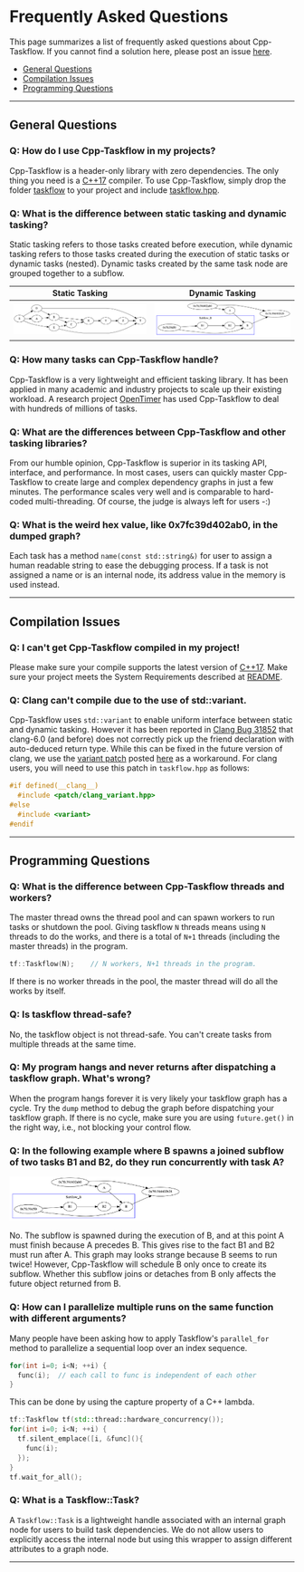# Frequently Asked Questions

This page summarizes a list of frequently asked questions about Cpp-Taskflow.
If you cannot find a solution here, please post an issue [here][Github issues].

+ [General Questions](#General-Questions)
+ [Compilation Issues](#Compilation-Issues)
+ [Programming Questions](#Programming-Questions)

---

## General Questions

### Q: How do I use Cpp-Taskflow in my projects?

Cpp-Taskflow is a header-only library with zero dependencies. 
The only thing you need is a [C++17][C++17] compiler.
To use Cpp-Taskflow, simply drop the folder 
[taskflow](../taskflow) to your project and include [taskflow.hpp](../taskflow/taskflow.hpp).

### Q: What is the difference between static tasking and dynamic tasking?

Static tasking refers to those tasks created before execution,
while dynamic tasking refers to those tasks created during the execution of static tasks
or dynamic tasks (nested).
Dynamic tasks created by the same task node are grouped together to a subflow.

| Static Tasking | Dynamic Tasking |
| :------------: | :-------------: |
| ![](../image/static_graph.png) | ![](../image/dynamic_graph.png) |


### Q: How many tasks can Cpp-Taskflow handle?

Cpp-Taskflow is a very lightweight and efficient tasking library.
It has been applied in many academic and industry projects to scale up their existing workload.
A research project [OpenTimer][OpenTimer] has used Cpp-Taskflow to deal with hundreds of millions of tasks.

### Q: What are the differences between Cpp-Taskflow and other tasking libraries?

From our humble opinion, Cpp-Taskflow is superior in its tasking API, interface, and performance.
In most cases, users can quickly master Cpp-Taskflow to create large and complex dependency graphs
in just a few minutes.
The performance scales very well and is comparable to hard-coded multi-threading.
Of course, the judge is always left for users -:)

### Q: What is the weird hex value, like 0x7fc39d402ab0, in the dumped graph?

Each task has a method `name(const std::string&)` for user to assign a human readable string
to ease the debugging process. 
If a task is not assigned a name or is an internal node,
its address value in the memory is used instead.

---

## Compilation Issues

### Q: I can't get Cpp-Taskflow compiled in my project!

Please make sure your compile supports the latest version of [C++17][C++17]. 
Make sure your project meets the System Requirements described at [README][README].

### Q: Clang can't compile due to the use of std::variant.

Cpp-Taskflow uses `std::variant` to enable uniform interface between static and dynamic tasking.
However it has been reported in 
[Clang Bug 31852](https://bugs.llvm.org/show_bug.cgi?id=31852) that
clang-6.0 (and before) does not correctly pick up the friend declaration with auto-deduced return type.
While this can be fixed in the future version of clang, 
we use the [variant patch](../patch/clang_variant.hpp) posted
[here](https://gcc.gnu.org/viewcvs/gcc?view=revision&revision=258854) as a workaround.
For clang users, you will need to use this patch in `taskflow.hpp` as follows:

```cpp
#if defined(__clang__)
  #include <patch/clang_variant.hpp>
#else
  #include <variant>
#endif
```

---

## Programming Questions

### Q: What is the difference between Cpp-Taskflow threads and workers?

The master thread owns the thread pool and can spawn workers to run tasks 
or shutdown the pool. 
Giving taskflow `N` threads means using `N` threads to do the works, 
and there is a total of `N+1` threads (including the master threads) in the program.

```cpp
tf::Taskflow(N);    // N workers, N+1 threads in the program.
```

If there is no worker threads in the pool, the master thread will do all the works by itself.

### Q: Is taskflow thread-safe?
No, the taskflow object is not thread-safe. You can't create tasks from multiple threads
at the same time.

### Q: My program hangs and never returns after dispatching a taskflow graph. What's wrong?

When the program hangs forever it is very likely your taskflow graph has a cycle.
Try the `dump` method to debug the graph before dispatching your taskflow graph.
If there is no cycle, make sure you are using `future.get()` in the right way, 
i.e., not blocking your control flow.

### Q: In the following example where B spawns a joined subflow of two tasks B1 and B2, do they run concurrently with task A?

<p>
<img src="../image/dynamic_graph.png" width="60%">
</p>

No. The subflow is spawned during the execution of B, and at this point A must finish
because A precedes B. This gives rise to the fact B1 and B2 must run after A. 
This graph may looks strange because B seems to run twice!
However, Cpp-Taskflow will schedule B only once to create its subflow.
Whether this subflow joins or detaches from B only affects the future object returned from B.

### Q: How can I parallelize multiple runs on the same function with different arguments?

Many people have been asking how to apply Taskflow's `parallel_for` method
to parallelize a sequential loop over an index sequence.

```cpp
for(int i=0; i<N; ++i) {
  func(i);  // each call to func is independent of each other
}
```

This can be done by using the capture property of a C++ lambda.

```cpp
tf::Taskflow tf(std::thread::hardware_concurrency()); 
for(int i=0; i<N; ++i) {
  tf.silent_emplace([i, &func](){
    func(i);
  });
}
tf.wait_for_all();
```

### Q: What is a Taskflow::Task?

A `Taskflow::Task` is a lightweight handle associated with an internal graph node
for users to build task dependencies.
We do not allow users to explicitly access the internal node but using this wrapper
to assign different attributes to a graph node.

* * *
[Github issues]:         https://github.com/cpp-taskflow/cpp-taskflow/issues
[OpenTimer]:             https://github.com/OpenTimer/OpenTimer
[README]:                ../README.md
[C++17]:                 https://en.wikipedia.org/wiki/C%2B%2B17



